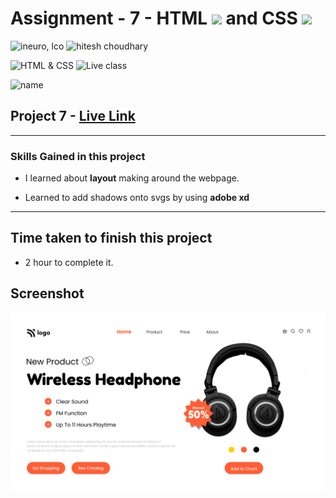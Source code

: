 # Assignment - 7 - HTML ![](.//html-5.png) and CSS ![](.//css-3.png)

![ineuro, lco](https://img.shields.io/badge/iNeuron-LCO-green)
![hitesh choudhary](https://img.shields.io/badge/Hitesh--Choudhary-Full--stack--JS--bootcamp-red)

![HTML & CSS](https://img.shields.io/badge/HTML-CSS-orange)
![Live class](https://img.shields.io/badge/LIVE--CLASS-PROJECT--7-lightgrey)

![name](https://img.shields.io/badge/Sourabh--Udasi-College--Drop--Out-lightgrey)

## Project 7 - [Live Link](https://full-stack-js-proj-7.netlify.app/)

---

### Skills Gained in this project

- I learned about **layout** making around the webpage.

- Learned to add shadows onto svgs by using **adobe xd**

---

## Time taken to finish this project

- 2 hour to complete it.

## Screenshot

![Desktop](./Screen-shot/7.png)
